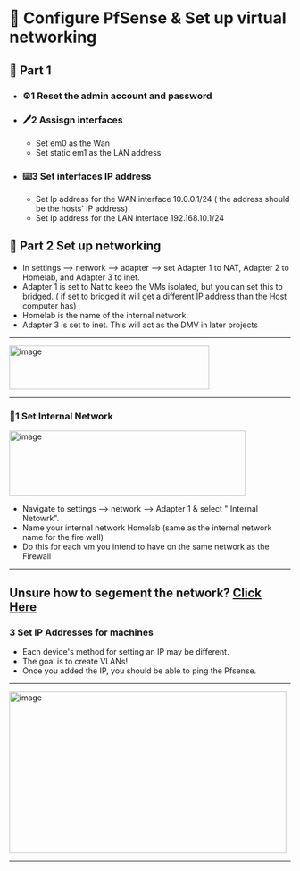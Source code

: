 # 🔐 Configure PfSense & Set up virtual networking 


## 📖 **Part 1**


- ### ⚙️1 Reset the admin account and password 
 
- ### 🖊2 Assisgn interfaces
    - Set em0 as the Wan 
    - Set static em1 as the LAN address 

- ### ⌨️3 Set interfaces IP address 
  - Set Ip address for the WAN interface 10.0.0.1/24 ( the address should be the hosts' IP address)
  - Set Ip address for the LAN interface 192.168.10.1/24

## 📡 **Part 2** Set up networking 
  - In settings --> network --> adapter --> set Adapter 1 to NAT, Adapter 2 to Homelab, and Adapter 3 to inet.
  - Adapter 1 is set to Nat to keep the VMs isolated, but you can set this to bridged. ( if set to bridged it will get a different IP address than the Host computer has) 
  - Homelab is the name of the internal network.
  - Adapter 3 is set to inet. This will act as the DMV in later projects
 ---
    
   <img width="358" height="78" alt="image" src="https://github.com/user-attachments/assets/ea112b83-03d8-4dfc-bdb6-0f3a1f4845ad" />
   
---
### 🧱1 Set Internal Network
<img width="423" height="117" alt="image" src="https://github.com/user-attachments/assets/508c7e47-539a-4930-a634-1752029e8fec" />


  - Navigate to settings --> network --> Adapter 1 & select " Internal Netowrk".
  - Name your internal network Homelab (same as the internal network name for the fire wall)
  - Do this for each vm you intend to have on the same network as the Firewall
---
## Unsure how to segement the network? [Click Here](/VLAN-Guide.md)

 ### 3 Set IP Addresses for machines 
 - Each device's method for setting an IP may be different.
 - The goal is to create VLANs!
 - Once you added the IP, you should be able to ping the Pfsense.
---
  <img width="496" height="289" alt="image" src="https://github.com/user-attachments/assets/445badc9-41ff-4a01-baca-1ad1749dec49" />

---


